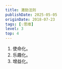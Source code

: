 ```yaml
---
title: 激励法则
publishDate: 2025-05-05
originDate: 2018-07-23
tags: [💡思维]
level: 3
top: 4
---
```


1. 使命化。
2. 乐趣化。
3. 增益化。
